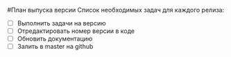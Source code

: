 #План выпуска версии
Список необходимых задач для каждого релиза:
- [ ] Выполнить задачи на версию
- [ ] Отредактировать номер версии в коде
- [ ] Обновить документацию
- [ ] Залить в master на github